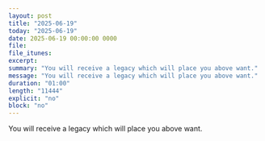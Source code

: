 ```yaml
---
layout: post
title: "2025-06-19"
today: "2025-06-19"
date: 2025-06-19 00:00:00 0000
file:
file_itunes:
excerpt:
summary: "You will receive a legacy which will place you above want."
message: "You will receive a legacy which will place you above want."
duration: "01:00"
length: "11444"
explicit: "no"
block: "no"
---
```

You will receive a legacy which will place you above want.


